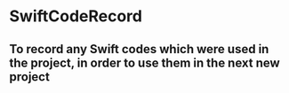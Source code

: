 # SwiftCodeRecord

## To record any Swift codes which were used in the project, in order to use them in the next new project
